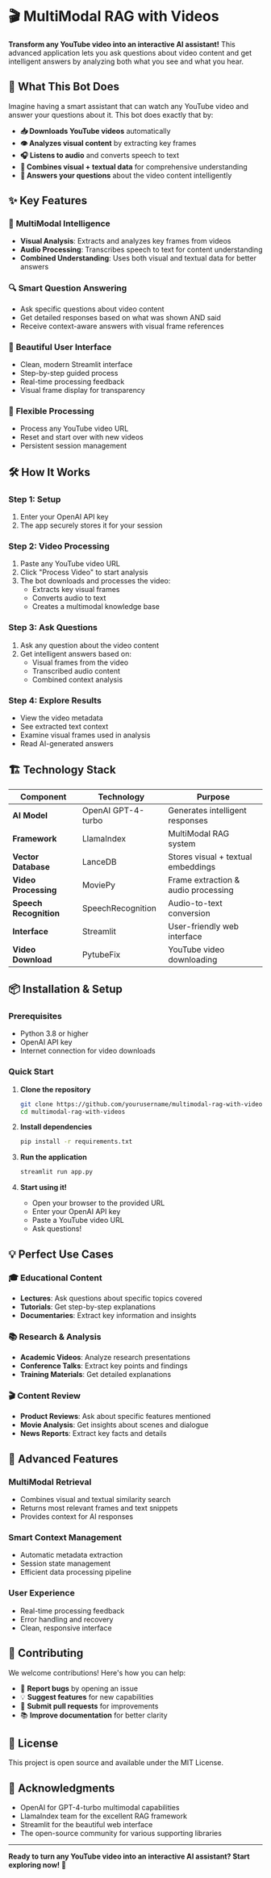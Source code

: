 # 🎬 MultiModal RAG with Videos

**Transform any YouTube video into an interactive AI assistant!** This advanced application lets you ask questions about video content and get intelligent answers by analyzing both what you see and what you hear.

## 🚀 What This Bot Does

Imagine having a smart assistant that can watch any YouTube video and answer your questions about it. This bot does exactly that by:

- **📥 Downloads YouTube videos** automatically
- **👁️ Analyzes visual content** by extracting key frames
- **🎧 Listens to audio** and converts speech to text
- **🧠 Combines visual + textual data** for comprehensive understanding
- **💬 Answers your questions** about the video content intelligently

## ✨ Key Features

### 🎯 **MultiModal Intelligence**
- **Visual Analysis**: Extracts and analyzes key frames from videos
- **Audio Processing**: Transcribes speech to text for content understanding
- **Combined Understanding**: Uses both visual and textual data for better answers

### 🔍 **Smart Question Answering**
- Ask specific questions about video content
- Get detailed responses based on what was shown AND said
- Receive context-aware answers with visual frame references

### 🎨 **Beautiful User Interface**
- Clean, modern Streamlit interface
- Step-by-step guided process
- Real-time processing feedback
- Visual frame display for transparency

### 🔄 **Flexible Processing**
- Process any YouTube video URL
- Reset and start over with new videos
- Persistent session management

## 🛠️ How It Works

### Step 1: Setup
1. Enter your OpenAI API key
2. The app securely stores it for your session

### Step 2: Video Processing
1. Paste any YouTube video URL
2. Click "Process Video" to start analysis
3. The bot downloads and processes the video:
   - Extracts key visual frames
   - Converts audio to text
   - Creates a multimodal knowledge base

### Step 3: Ask Questions
1. Ask any question about the video content
2. Get intelligent answers based on:
   - Visual frames from the video
   - Transcribed audio content
   - Combined context analysis

### Step 4: Explore Results
- View the video metadata
- See extracted text context
- Examine visual frames used in analysis
- Read AI-generated answers

## 🏗️ Technology Stack

| Component | Technology | Purpose |
|-----------|------------|---------|
| **AI Model** | OpenAI GPT-4-turbo | Generates intelligent responses |
| **Framework** | LlamaIndex | MultiModal RAG system |
| **Vector Database** | LanceDB | Stores visual + textual embeddings |
| **Video Processing** | MoviePy | Frame extraction & audio processing |
| **Speech Recognition** | SpeechRecognition | Audio-to-text conversion |
| **Interface** | Streamlit | User-friendly web interface |
| **Video Download** | PytubeFix | YouTube video downloading |

## 📦 Installation & Setup

### Prerequisites
- Python 3.8 or higher
- OpenAI API key
- Internet connection for video downloads

### Quick Start

1. **Clone the repository**
   ```bash
   git clone https://github.com/yourusername/multimodal-rag-with-videos.git
   cd multimodal-rag-with-videos
   ```

2. **Install dependencies**
   ```bash
   pip install -r requirements.txt
   ```

3. **Run the application**
   ```bash
   streamlit run app.py
   ```

4. **Start using it!**
   - Open your browser to the provided URL
   - Enter your OpenAI API key
   - Paste a YouTube video URL
   - Ask questions!

## 💡 Perfect Use Cases

### 🎓 **Educational Content**
- **Lectures**: Ask questions about specific topics covered
- **Tutorials**: Get step-by-step explanations
- **Documentaries**: Extract key information and insights

### 📚 **Research & Analysis**
- **Academic Videos**: Analyze research presentations
- **Conference Talks**: Extract key points and findings
- **Training Materials**: Get detailed explanations

### 🎬 **Content Review**
- **Product Reviews**: Ask about specific features mentioned
- **Movie Analysis**: Get insights about scenes and dialogue
- **News Reports**: Extract key facts and details

## 🔧 Advanced Features

### **MultiModal Retrieval**
- Combines visual and textual similarity search
- Returns most relevant frames and text snippets
- Provides context for AI responses

### **Smart Context Management**
- Automatic metadata extraction
- Session state management
- Efficient data processing pipeline

### **User Experience**
- Real-time processing feedback
- Error handling and recovery
- Clean, responsive interface

## 🤝 Contributing

We welcome contributions! Here's how you can help:

- 🐛 **Report bugs** by opening an issue
- 💡 **Suggest features** for new capabilities
- 🔧 **Submit pull requests** for improvements
- 📚 **Improve documentation** for better clarity

## 📄 License

This project is open source and available under the MIT License.

## 🙏 Acknowledgments

- OpenAI for GPT-4-turbo multimodal capabilities
- LlamaIndex team for the excellent RAG framework
- Streamlit for the beautiful web interface
- The open-source community for various supporting libraries

---

**Ready to turn any YouTube video into an interactive AI assistant? Start exploring now! 🚀**
